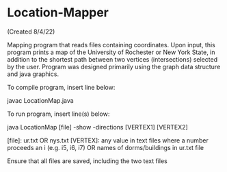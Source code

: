 # Location-Mapper
(Created 8/4/22) 

Mapping program that reads files containing coordinates. Upon input, this program prints a map of the University of Rochester or New York State, in addition to the shortest path between two vertices (intersections) selected by the user. Program was designed primarily using the graph data structure and java graphics. 



To compile program, insert line below:

javac LocationMap.java


To run program, insert line(s) below:

java LocationMap [file] -show -directions [VERTEX1] [VERTEX2]

[file]: ur.txt OR nys.txt
[VERTEX]: any value in text files where a number proceeds an i (e.g. i5, i6, i7) OR names of dorms/buildings in ur.txt file



Ensure that all files are saved, including the two text files
